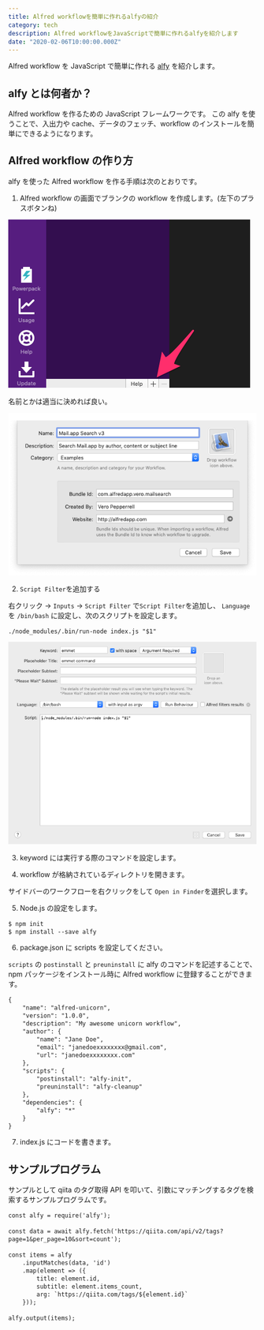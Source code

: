 ```yaml
---
title: Alfred workflowを簡単に作れるalfyの紹介
category: tech
description: Alfred workflowをJavaScriptで簡単に作れるalfyを紹介します
date: "2020-02-06T10:00:00.000Z"
---
```


Alfred workflow を JavaScript で簡単に作れる [alfy](https://github.com/sindresorhus/alfy) を紹介します。

## alfy とは何者か？

Alfred workflow を作るための JavaScript フレームワークです。
この alfy を使うことで、入出力や cache、データのフェッチ、workflow のインストールを簡単にできるようになります。

## Alfred workflow の作り方

alfy を使った Alfred workflow を作る手順は次のとおりです。

1. Alfred workflow の画面でブランクの workflow を作成します。(左下のプラスボタンね)

![alfred-step1-1](./alfred-step1-1.png)

名前とかは適当に決めれば良い。

![alfred-step2-1](./alfred-step1-3.png)

2. `Script Filter`を追加する

右クリック -> `Inputs` -> `Script Filter` で`Script Filter`を追加し、 `Language` を `/bin/bash` に設定し、次のスクリプトを設定します。

```
./node_modules/.bin/run-node index.js "$1"
```

![alfred-step2-1](./alfred-step2-1.png)

3. keyword には実行する際のコマンドを設定します。

4. workflow が格納されているディレクトリを開きます。

サイドバーのワークフローを右クリックをして `Open in Finder`を選択します。

5. Node.js の設定をします。

```
$ npm init
$ npm install --save alfy
```

6. package.json に scripts を設定してください。

`scripts` の `postinstall` と `preuninstall` に alfy のコマンドを記述することで、npm パッケージをインストール時に Alfred workflow に登録することができます。

```
{
	"name": "alfred-unicorn",
	"version": "1.0.0",
	"description": "My awesome unicorn workflow",
	"author": {
		"name": "Jane Doe",
		"email": "janedoexxxxxxxx@gmail.com",
		"url": "janedoexxxxxxxx.com"
	},
	"scripts": {
		"postinstall": "alfy-init",
		"preuninstall": "alfy-cleanup"
	},
	"dependencies": {
		"alfy": "*"
	}
}
```

7. index.js にコードを書きます。

## サンプルプログラム

サンプルとして qiita のタグ取得 API を叩いて、引数にマッチングするタグを検索するサンプルプログラムです。

```
const alfy = require('alfy');

const data = await alfy.fetch('https://qiita.com/api/v2/tags?page=1&per_page=10&sort=count');

const items = alfy
	.inputMatches(data, 'id')
	.map(element => ({
		title: element.id,
		subtitle: element.items_count,
		arg: `https://qiita.com/tags/${element.id}`
	}));

alfy.output(items);
```
